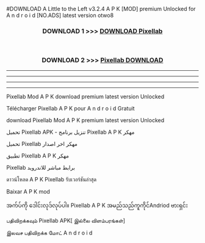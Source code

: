 #DOWNLOAD A Little to the Left v3.2.4 A P K [MOD] premium Unlocked for A n d r o i d [NO.ADS] latest version otwo8 



<div align="center">

<h3>DOWNLOAD 1 >>> <a href="https://getmod1.web.app/?judule=Btd Battles">DOWNLOAD Pixellab </a></h3><br>

<h3>DOWNLOAD 2 >>> <a href="https://getmod1.web.app/?judule=Btd Battles">Pixellab  DOWNLOAD </a></h3>

</div>


----------------------------------------------------------

----------------------------------------------------------

----------------------------------------------------------

----------------------------------------------------------


Pixellab  Mod A P K download premium latest version Unlocked

Télécharger Pixellab  A P K pour A n d r o i d Gratuit

download Pixellab  Mod A P K premium latest version Unlocked

تحميل Pixellab  APK - تنزيل برنامج Pixellab  A P K مهكر

تحميل Pixellab  مهكر اخر اصدار

تطبيق Pixellab  A P K مهكر

Pixellab  برابط مباشر للاندرويد

ดาวน์โหลด A P K Pixellab  รับเวอร์ชันล่าสุด

Baixar A P K mod

အက်ပ်ကို ဒေါင်းလုဒ်လုပ်ပါ။ Pixellab  A P K အမည်သည်ကူကိုင်Andriod ဗားရှင်း

பதிவிறக்கவும் Pixellab  APK[ இல்லை விளம்பரங்கள்] 
 
இலவச பதிவிறக்க மோட் A n d r o i d



